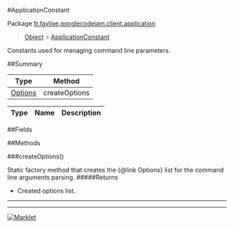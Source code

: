 #ApplicationConstant

Package [fr.faylixe.googlecodejam.client.application](README.md)<br>
> [Object](../../../../java/lang/Object.md) > [ApplicationConstant](ApplicationConstant.md)

<p>Constants used for managing command
 line parameters.</p>

##Summary

Type | Method
 --- | --- 
[Options](../../../../org/apache/commons/cli/Options.md) | createOptions

Type | Name | Description
 --- | --- | --- 


##Fields


##Methods

###createOptions()


Static factory method that creates the {@link Options} list
 for the command line arguments parsing.
#####Returns


* Created options list.

---
---
[![Marklet](https://img.shields.io/badge/Generated%20by-Marklet-green.svg)](https://github.com/Faylixe/marklet)